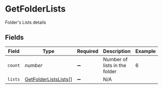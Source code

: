 # GetFolderLists

Folder's Lists details


## Fields

| Field                                                               | Type                                                                | Required                                                            | Description                                                         | Example                                                             |
| ------------------------------------------------------------------- | ------------------------------------------------------------------- | ------------------------------------------------------------------- | ------------------------------------------------------------------- | ------------------------------------------------------------------- |
| `count`                                                             | *number*                                                            | :heavy_minus_sign:                                                  | Number of lists in the folder                                       | 6                                                                   |
| `lists`                                                             | [GetFolderListsLists](../../models/shared/getfolderlistslists.md)[] | :heavy_minus_sign:                                                  | N/A                                                                 |                                                                     |